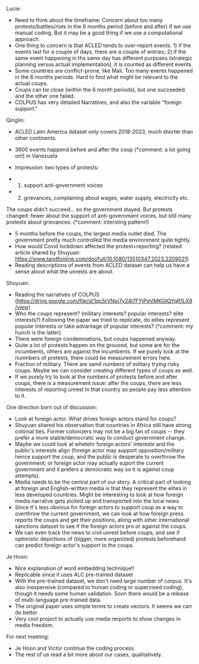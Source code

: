 Lucie:
- Need to think about the timeframe: Concern about too many protests/battles/riots in the 6 months period (before and after) if we use manual coding. But it may be a good thing if we use a computational approach.
- One thing to concern is that ACLED tends to over-report events: 1) if the events last for a couple of days, there are a couple of entries; 2) if the same event happening in ths same day has different purposes (strategic planning versus actual implementation), it is counted as different events.
- Some countries are conflict-prone, like Mali. Too many events happened in the 6 months periods. Hard to find what might be relevant to the actual coups.
- Coups can be close (within the 6 month periods), but one succeeded and the other one failed.
- COLPUS has very detailed Narratives, and also the variable "foreign support."


Qinglin:
- ACLED Latin America dataset only covers 2018-2023, much shorter than other continents.
- 3600 events happend before and after the coup (*comment: a lot going on!) in Vanezuela
- Impression: two types of protests:

- 1) support anti-government voices 
- 2) grievances, complaining about wages, water supply, electricity etc.

The coups didn't succeed... so the government stayed. But protests changed: fewer about the support of anti-government voices, but still many protests about grievances. (*comment: intersting pattern!)

- 5 months before the coups, the largest media outlet died. The government pretty much controlled the media environment quite tightly.
- How would Covid lockdown affected the protest+reporting? (related article shared by Shuyuan: https://www.tandfonline.com/doi/full/10.1080/13510347.2023.2209021)
- Reading descriptions of events from ACLED dataset can help us have a sense about what the unrests are about.

Shuyuan:
- Reading the narratives of COLPUS (https://drive.google.com/file/d/1qc5rVNpj7y24l7FYjPqVMKGtQYqR1LX9/view)
- Who the coups represent? (military interests? popular interests? elite interests?) Following the paper we tried to replicate, do elites represent popular interests or take advantage of popular interests? (*comment: my hunch is the latter) 
- There were foreign condemnations, but coups happened anyway.
- Quite a lot of protests happen on the grouond, but some are for the incumbents, others are against the incumbents. If we purely look at the nunmbers of protests, there could be measurement errors here. 
- Fraction of military. There are samll numbers of military trying risky coups. Maybe we can consider creating different types of coups as well.
- If we purely try to look at the numbers of protests before and after coups, there is a measurement issue: after the coups, there are less interests of reporting unrest in that country so people pay less attention to it.


One direction born out of discussion:
- Look at foreign actor. What drives foreign actors stand for coups? 
- Shuyuan shared his observation that countries in Africa still have strong colonial ties. Former colonizers may not be a big fan of coups -- they prefer a more stable/democratic way to conduct government change.
- Maybe we could look at whetehr foreign actors' interests and the public's interests align (foreign actor may support opposition/military hence support the coup, and the public is desperate to overthrow the government; or foreign actor may actually suport the current government and it prefers a democratic way so it is against coup attempts).
- Media needs to be the central part of our story. A critical part of looking at foreign and English-written media is that they represent the elites in less developed countries. Might be interesting to look at how foreign media narrative gets picked up and transported into the local news.
- Since it's less obvious for foreign actors to support coup as a way to overthrow the current government, we can look at how foreign press reports the coups and get their positions, along with other international sanctions dataset to see if the foreign actors pro or against the coups.
- We can even track the news to civil unrest before coups, and see if optimistic depictions of (bigger, more organized) protests beforehand can predict foreign actor's support to the coups. 


Je Hoon:
- Nice explanation of word embedding technique!!
- Replicable since it uses ALC pre-trained dataset
- With the pre-trained dataset, we don't need large number of corpus. It's also inexpensive (compared to human coding or supervised coding), though it needs some human validation. Soon there would be a release of multi-language pre-trained data.
- The original paper uses simple terms to create vectors. It seems we can do better.
- Very cool project to actually use media rerports to show changes in media freedom. 

For next meeting:
- Je Hoon and Victor continue the coding process.
- The rest of us read a bit more about our cases, qualitatively. 

